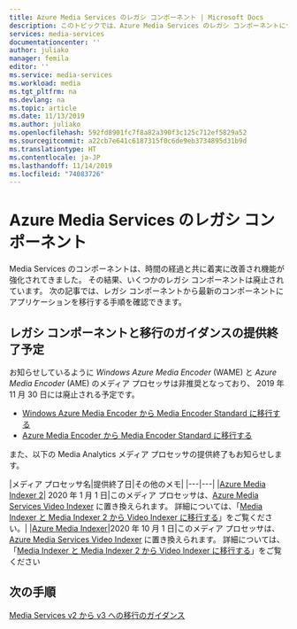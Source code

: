 ```yaml
---
title: Azure Media Services のレガシ コンポーネント | Microsoft Docs
description: このトピックでは、Azure Media Services のレガシ コンポーネントについて説明します。
services: media-services
documentationcenter: ''
author: juliako
manager: femila
editor: ''
ms.service: media-services
ms.workload: media
ms.tgt_pltfrm: na
ms.devlang: na
ms.topic: article
ms.date: 11/13/2019
ms.author: juliako
ms.openlocfilehash: 592fd8901fc7f8a82a390f3c125c712ef5829a52
ms.sourcegitcommit: a22cb7e641c6187315f0c6de9eb3734895d31b9d
ms.translationtype: HT
ms.contentlocale: ja-JP
ms.lasthandoff: 11/14/2019
ms.locfileid: "74083726"
---
```

# <a name="azure-media-services-legacy-components"></a>Azure Media Services のレガシ コンポーネント

Media Services のコンポーネントは、時間の経過と共に着実に改善され機能が強化されてきました。 その結果、いくつかのレガシ コンポーネントは廃止されています。 次の記事では、レガシ コンポーネントから最新のコンポーネントにアプリケーションを移行する手順を確認できます。
 
## <a name="retirement-plans-of-legacy-components-and-migration-guidance"></a>レガシ コンポーネントと移行のガイダンスの提供終了予定

お知らせしているように *Windows Azure Media Encoder* (WAME) と *Azure Media Encoder* (AME) のメディア プロセッサは非推奨となっており、 2019 年 11 月 30 日には廃止される予定です。

* [Windows Azure Media Encoder から Media Encoder Standard に移行する](migrate-windows-azure-media-encoder.md)
* [Azure Media Encoder から Media Encoder Standard に移行する](migrate-azure-media-encoder.md)

また、以下の Media Analytics メディア プロセッサの提供終了もお知らせします。 
 
|メディア プロセッサ名|提供終了日|その他のメモ|
|---|---|
|[Azure Media Indexer 2](media-services-process-content-with-indexer2.md)| 2020 年 1 月 1 日|このメディア プロセッサは、[Azure Media Services Video Indexer](https://docs.microsoft.com/azure/media-services/video-indexer/) に置き換えられます。 詳細については、「[Media Indexer と Media Indexer 2 から Video Indexer に移行する](migrate-indexer-v1-v2.md)」をご覧ください。|
|[Azure Media Indexer](media-services-index-content.md)|2020 年 10 月 1 日|このメディア プロセッサは、[Azure Media Services Video Indexer](https://docs.microsoft.com/azure/media-services/video-indexer/) に置き換えられます。 詳細については、「[Media Indexer と Media Indexer 2 から Video Indexer に移行する](migrate-indexer-v1-v2.md)」をご覧ください

## <a name="next-steps"></a>次の手順

[Media Services v2 から v3 への移行のガイダンス](../latest/migrate-from-v2-to-v3.md)
